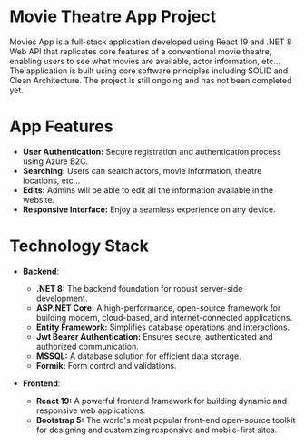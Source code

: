 # Movie Theatre App Project
Movies App is a full-stack application developed using React 19 and .NET 8 Web API that replicates core features of a conventional movie theatre, enabling users to see what movies are available, actor information, etc...
The application is built using core software principles including SOLID and Clean Architecture. The project is still ongoing and has not been completed yet.

# App Features
* **User Authentication:** Secure registration and authentication process using Azure B2C.
* **Searching:** Users can search actors, movie information, theatre locations, etc...
* **Edits:** Admins will be able to edit all the information available in the website.
* **Responsive Interface:** Enjoy a seamless experience on any device.

# Technology Stack
* **Backend**:
  * **.NET 8:** The backend foundation for robust server-side development.
  * **ASP.NET Core:** A high-performance, open-source framework for building modern, cloud-based, and internet-connected applications.
  * **Entity Framework:** Simplifies database operations and interactions.
  * **Jwt Bearer Authentication:** Ensures secure, authenticated and authorized communication.
  * **MSSQL:** A database solution for efficient data storage.
  * **Formik:** Form control and validations.

* **Frontend**:
  * **React 19:** A powerful frontend framework for building dynamic and responsive web applications.
  * **Bootstrap 5:** The world's most popular front-end open-source toolkit for designing and customizing responsive and mobile-first sites.
